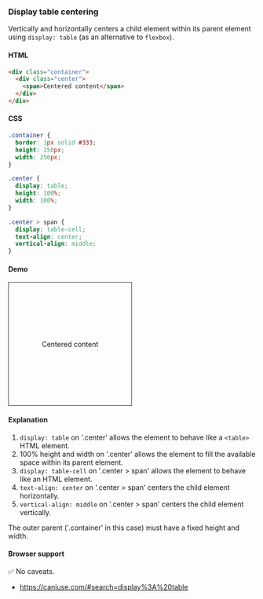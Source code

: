 ### Display table centering

Vertically and horizontally centers a child element within its parent element using `display: table` (as an alternative to `flexbox`).

#### HTML

```html
<div class="container">
  <div class="center">
    <span>Centered content</span>
  </div>
</div>
```

#### CSS

```css
.container {
  border: 1px solid #333;
  height: 250px;
  width: 250px;
}

.center {
  display: table;
  height: 100%;
  width: 100%;
}

.center > span {
  display: table-cell;
  text-align: center;
  vertical-align: middle;
}
```

#### Demo

<div class="snippet-demo">
  <div class="snippet-demo__container">
    <div class="snippet-demo__center">
      <span>Centered content</span>
    </div>
  </div>
</div>

<style>
.snippet-demo__container {
  border: 1px solid #333;
  height: 250px;
  width: 250px;
}
.snippet-demo__center {
  display: table;
  height: 100%;
  width: 100%;
}
.snippet-demo__center > span {
  display: table-cell;
  text-align: center;
  vertical-align: middle;
}
</style>

#### Explanation

1. `display: table` on '.center' allows the element to behave like a `<table>` HTML element.
2. 100% height and width on '.center' allows the element to fill the available space within its parent element.
3. `display: table-cell` on '.center > span' allows the element to behave like an <td> HTML element.
4. `text-align: center` on '.center > span' centers the child element horizontally.
5. `vertical-align: middle` on '.center > span' centers the child element vertically.

The outer parent ('.container' in this case) must have a fixed height and width.

#### Browser support

<span class="snippet__support-note">✅ No caveats.</span>

* https://caniuse.com/#search=display%3A%20table

<!-- tags: layout -->
